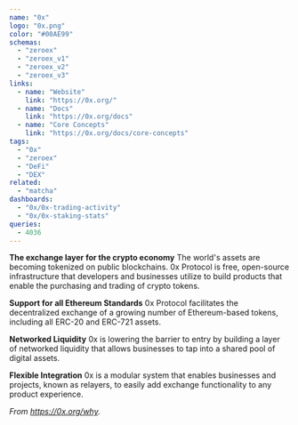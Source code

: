 ```yaml
---
name: "0x"
logo: "0x.png"
color: "#00AE99"
schemas:
  - "zeroex"
  - "zeroex_v1"
  - "zeroex_v2"
  - "zeroex_v3"
links:
  - name: "Website"
    link: "https://0x.org/"
  - name: "Docs"
    link: "https://0x.org/docs"
  - name: "Core Concepts"
    link: "https://0x.org/docs/core-concepts"
tags:
  - "0x"
  - "zeroex"
  - "DeFi"
  - "DEX"
related:
  - "matcha"
dashboards:
  - "0x/0x-trading-activity"
  - "0x/0x-staking-stats"
queries:
  - 4036
---
```


**The exchange layer for the crypto economy**
The world's assets are becoming tokenized on public blockchains. 0x Protocol is free, open-source infrastructure that developers and businesses utilize to build products that enable the purchasing and trading of crypto tokens.

**Support for all Ethereum Standards**
0x Protocol facilitates the decentralized exchange of a growing number of Ethereum-based tokens, including all ERC-20 and ERC-721 assets.

**Networked Liquidity**
0x is lowering the barrier to entry by building a layer of networked liquidity that allows businesses to tap into a shared pool of digital assets.

**Flexible Integration**
0x is a modular system that enables businesses and projects, known as relayers, to easily add exchange functionality to any product experience.

*From https://0x.org/why.*

